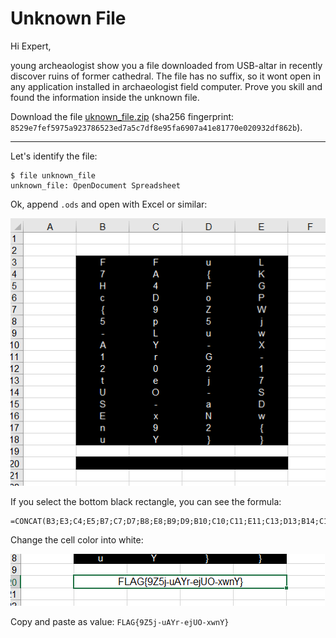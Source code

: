 # Unknown File

Hi Expert,

young archeaologist show you a file downloaded from USB-altar in recently discover ruins of former cathedral. The file has no suffix, so it wont open in any application installed in archaeologist field computer. Prove you skill and found the information inside the unknown file.

Download the file [uknown_file.zip](unknown_file.zip) (sha256 fingerprint: `8529e7fef5975a923786523ed7a5c7df8e95fa6907a41e81770e020932df862b`).

---

Let's identify the file:
```
$ file unknown_file
unknown_file: OpenDocument Spreadsheet
```

Ok, append `.ods` and open with Excel or similar:

![](spreadsheet.png)

If you select the bottom black rectangle, you can see the formula:
```
=CONCAT(B3;E3;C4;E5;B7;C7;D7;B8;E8;B9;D9;B10;C10;C11;E11;C13;D13;B14;C14;C15;C16;E16;B17;C18;D18)
```

Change the cell color into white:

![](spreadsheet-solved.png)

Copy and paste as value: `FLAG{9Z5j-uAYr-ejUO-xwnY}`
